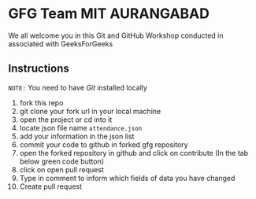 
# GFG Team MIT AURANGABAD

We all welcome you in this Git and GitHub Workshop conducted in associated with GeeksForGeeks

## Instructions

`NOTE:` You need to have *Git* installed locally

1. fork this repo
2. git clone your fork url in your local machine
3. open the project or cd into it
4. locate json file name `attendance.json`
5. add your information in the json list
6. commit your code to github in forked gfg repository
7. open the forked repository in github and click on contribute (In the tab below  green code button)
8. click on open pull request
9. Type in comment to inform which fields of data you have changed
10. Create pull request
